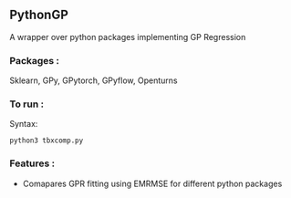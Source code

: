 ## PythonGP

A wrapper over python packages implementing GP Regression

### Packages :

Sklearn, GPy, GPytorch, GPyflow, Openturns

### To run :

Syntax:
```
python3 tbxcomp.py
```

### Features :

- Comapares GPR fitting using EMRMSE for different python packages
